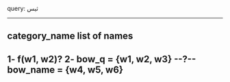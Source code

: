 query: ثیس

---
category_name
list of names
----
1- f(w1, w2)?
2- bow_q = {w1, w2, w3} --?-- bow_name = {w4, w5, w6}
----
